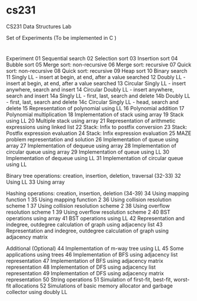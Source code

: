 # cs231
CS231 Data Structures Lab

Set of Experiments (To be implemented in C )

#
Experiment
01
Sequential search
02
Selection sort
03
Insertion sort
04
Bubble sort
05
Merge sort: non-recursive
06
Merge sort: recursive
07
Quick sort: non-recursive
08
Quick sort: recursive
09
Heap sort
10
Binary search
11
Singly LL - insert at begin, at end, after a value searched
12
Doubly LL - insert at begin, at end, after a value searched
13
Circular Singly LL - insert anywhere, search and insert
14
Circular Doubly LL -  insert anywhere, search and insert
14a
Singly LL - first, last, search and delete
14b
Doubly LL - first, last, search and delete
14c
Circular Singly LL - head, search and delete
15
Representation of polynomial using LL
16
Polynomial addition
17
Polynomial multiplication
18
Implementation of stack using array
19
Stack using LL
20
Multiple stack using array
21
Representation of arithmetic expressions using linked list
22
Stack: Infix to postfix conversion
23
Stack: Postfix expression evaluation
24
Stack: Infix expression evaluation
25
MAZE problem representation and solution
26
Implementation of queue using array
27
Implementation of dequeue using array
28
Implementation of circular queue using array
29
Implementation of queue using LL
30
Implementation of dequeue using LL
31
Implementation of circular queue using LL

Binary tree operations: creation, insertion, deletion, traversal (32-33)
32
Using LL
33
Using array

Hashing operations: creation, insertion, deletion (34-39)
34
Using mapping function 1
35
Using mapping function 2
36
Using collision resolution scheme 1
37
Using collision resolution scheme 2
38
Using overflow resolution scheme 1
39
Using overflow resolution scheme 2
40
BST operations using array
41
BST operations using LL
42
Representation and indegree, outdegree calculation of graph using adjacency list 
43
Representation and indegree, outdegree calculation of graph using adjacency matrix

Additional (Optional)
44
Implementation of m-way tree using LL
45
Some applications using trees
46
Implementation of BFS using adjacency list representation
47
Implementation of BFS using adjacency matrix representation
48 
Implementation of DFS using adjacency list representation
49
Implementation of DFS using adjacency matrix representation
50
String operations
51
Simulation of first-fit, best-fit, worst-fit allocations
52
Simulations of basic memory allocator and garbage collector using doubly LL 
